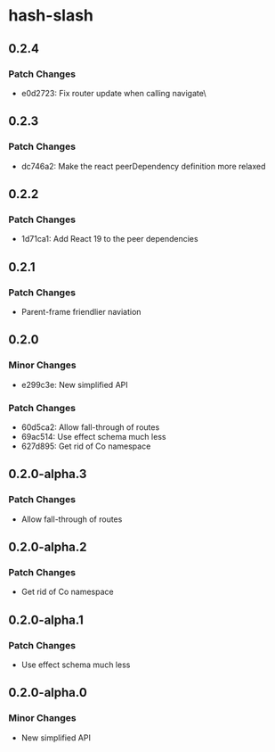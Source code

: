 # hash-slash

## 0.2.4

### Patch Changes

- e0d2723: Fix router update when calling navigate\

## 0.2.3

### Patch Changes

- dc746a2: Make the react peerDependency definition more relaxed

## 0.2.2

### Patch Changes

- 1d71ca1: Add React 19 to the peer dependencies

## 0.2.1

### Patch Changes

- Parent-frame friendlier naviation

## 0.2.0

### Minor Changes

- e299c3e: New simplified API

### Patch Changes

- 60d5ca2: Allow fall-through of routes
- 69ac514: Use effect schema much less
- 627d895: Get rid of Co namespace

## 0.2.0-alpha.3

### Patch Changes

- Allow fall-through of routes

## 0.2.0-alpha.2

### Patch Changes

- Get rid of Co namespace

## 0.2.0-alpha.1

### Patch Changes

- Use effect schema much less

## 0.2.0-alpha.0

### Minor Changes

- New simplified API
